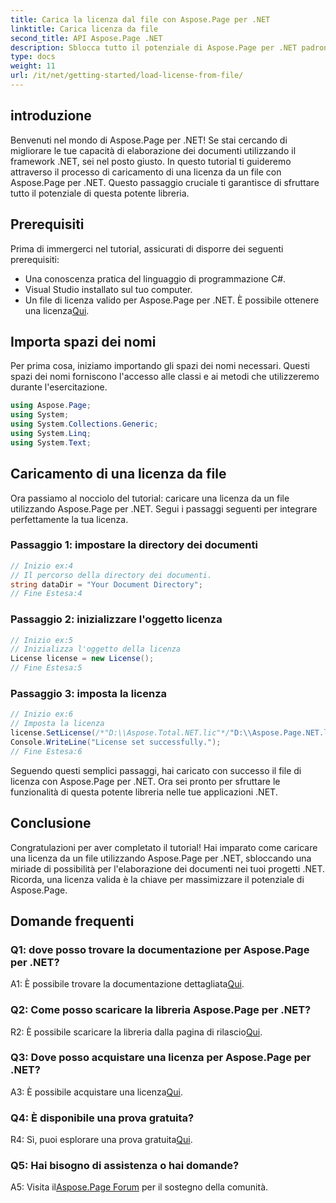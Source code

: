 ```yaml
---
title: Carica la licenza dal file con Aspose.Page per .NET
linktitle: Carica licenza da file
second_title: API Aspose.Page .NET
description: Sblocca tutto il potenziale di Aspose.Page per .NET padroneggiando l'arte di caricare le licenze dai file. Migliora le tue capacità di elaborazione dei documenti senza problemi.
type: docs
weight: 11
url: /it/net/getting-started/load-license-from-file/
---
```

## introduzione

Benvenuti nel mondo di Aspose.Page per .NET! Se stai cercando di migliorare le tue capacità di elaborazione dei documenti utilizzando il framework .NET, sei nel posto giusto. In questo tutorial ti guideremo attraverso il processo di caricamento di una licenza da un file con Aspose.Page per .NET. Questo passaggio cruciale ti garantisce di sfruttare tutto il potenziale di questa potente libreria.

## Prerequisiti

Prima di immergerci nel tutorial, assicurati di disporre dei seguenti prerequisiti:

- Una conoscenza pratica del linguaggio di programmazione C#.
- Visual Studio installato sul tuo computer.
-  Un file di licenza valido per Aspose.Page per .NET. È possibile ottenere una licenza[Qui](https://purchase.aspose.com/buy).

## Importa spazi dei nomi

Per prima cosa, iniziamo importando gli spazi dei nomi necessari. Questi spazi dei nomi forniscono l'accesso alle classi e ai metodi che utilizzeremo durante l'esercitazione.

```csharp
using Aspose.Page;
using System;
using System.Collections.Generic;
using System.Linq;
using System.Text;
```

## Caricamento di una licenza da file

Ora passiamo al nocciolo del tutorial: caricare una licenza da un file utilizzando Aspose.Page per .NET. Segui i passaggi seguenti per integrare perfettamente la tua licenza.

### Passaggio 1: impostare la directory dei documenti

```csharp
// Inizio ex:4
// Il percorso della directory dei documenti.
string dataDir = "Your Document Directory";
// Fine Estesa:4
```

### Passaggio 2: inizializzare l'oggetto licenza

```csharp
// Inizio ex:5
// Inizializza l'oggetto della licenza
License license = new License();
// Fine Estesa:5
```

### Passaggio 3: imposta la licenza

```csharp
// Inizio ex:6
// Imposta la licenza
license.SetLicense(/*"D:\\Aspose.Total.NET.lic"*/"D:\\Aspose.Page.NET.lic");
Console.WriteLine("License set successfully.");
// Fine Estesa:6
```

Seguendo questi semplici passaggi, hai caricato con successo il file di licenza con Aspose.Page per .NET. Ora sei pronto per sfruttare le funzionalità di questa potente libreria nelle tue applicazioni .NET.

## Conclusione

Congratulazioni per aver completato il tutorial! Hai imparato come caricare una licenza da un file utilizzando Aspose.Page per .NET, sbloccando una miriade di possibilità per l'elaborazione dei documenti nei tuoi progetti .NET. Ricorda, una licenza valida è la chiave per massimizzare il potenziale di Aspose.Page.


## Domande frequenti

### Q1: dove posso trovare la documentazione per Aspose.Page per .NET?

 A1: È possibile trovare la documentazione dettagliata[Qui](https://reference.aspose.com/page/net/).

### Q2: Come posso scaricare la libreria Aspose.Page per .NET?

 R2: È possibile scaricare la libreria dalla pagina di rilascio[Qui](https://releases.aspose.com/page/net/).

### Q3: Dove posso acquistare una licenza per Aspose.Page per .NET?

 A3: È possibile acquistare una licenza[Qui](https://purchase.aspose.com/buy).

### Q4: È disponibile una prova gratuita?

 R4: Sì, puoi esplorare una prova gratuita[Qui](https://releases.aspose.com/).

### Q5: Hai bisogno di assistenza o hai domande? 

 A5: Visita il[Aspose.Page Forum](https://forum.aspose.com/c/page/39) per il sostegno della comunità.